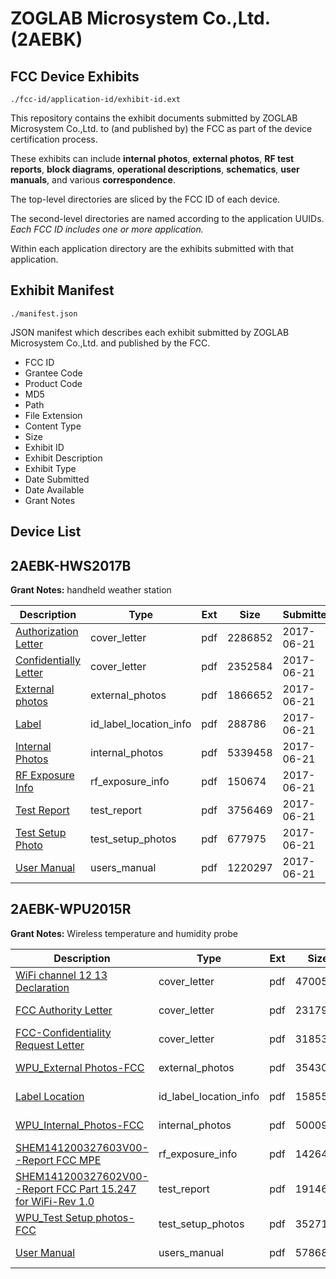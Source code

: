 # ZOGLAB Microsystem Co.,Ltd. (2AEBK)
## FCC Device Exhibits

```
./fcc-id/application-id/exhibit-id.ext
```

This repository contains the exhibit documents submitted by ZOGLAB Microsystem Co.,Ltd. to (and published by) the FCC as part of the device certification process.

These exhibits can include **internal photos**, **external photos**, **RF test reports**, **block diagrams**, **operational descriptions**, **schematics**, **user manuals**, and various **correspondence**.

The top-level directories are sliced by the FCC ID of each device.

The second-level directories are named according to the application UUIDs. *Each FCC ID includes one or more application.*

Within each application directory are the exhibits submitted with that application. 

## Exhibit Manifest

```
./manifest.json
```

JSON manifest which describes each exhibit submitted by ZOGLAB Microsystem Co.,Ltd. and published by the FCC.

- FCC ID
- Grantee Code
- Product Code
- MD5
- Path
- File Extension
- Content Type
- Size
- Exhibit ID
- Exhibit Description
- Exhibit Type
- Date Submitted
- Date Available
- Grant Notes

## Device List
## 2AEBK-HWS2017B
**Grant Notes:** handheld weather station

| Description | Type | Ext | Size | Submitted | Available |
| ----------- | ---- | --- | ---- | --------- | --------- |
| [Authorization Letter](2AEBK-HWS2017B/c60c49960efd1c0abdee8bd38ee6c718/3432977.pdf) | cover_letter | pdf | 2286852 | 2017-06-21 | 2017-06-21 |
| [Confidentially Letter](2AEBK-HWS2017B/c60c49960efd1c0abdee8bd38ee6c718/3432981.pdf) | cover_letter | pdf | 2352584 | 2017-06-21 | 2017-06-21 |
| [External photos](2AEBK-HWS2017B/c60c49960efd1c0abdee8bd38ee6c718/3432985.pdf) | external_photos | pdf | 1866652 | 2017-06-21 | 2017-06-21 |
| [Label](2AEBK-HWS2017B/c60c49960efd1c0abdee8bd38ee6c718/3432987.pdf) | id_label_location_info | pdf | 288786 | 2017-06-21 | 2017-06-21 |
| [Internal Photos](2AEBK-HWS2017B/c60c49960efd1c0abdee8bd38ee6c718/3432986.pdf) | internal_photos | pdf | 5339458 | 2017-06-21 | 2017-06-21 |
| [RF Exposure Info](2AEBK-HWS2017B/c60c49960efd1c0abdee8bd38ee6c718/3432988.pdf) | rf_exposure_info | pdf | 150674 | 2017-06-21 | 2017-06-21 |
| [Test Report](2AEBK-HWS2017B/c60c49960efd1c0abdee8bd38ee6c718/3432991.pdf) | test_report | pdf | 3756469 | 2017-06-21 | 2017-06-21 |
| [Test Setup Photo](2AEBK-HWS2017B/c60c49960efd1c0abdee8bd38ee6c718/3432992.pdf) | test_setup_photos | pdf | 677975 | 2017-06-21 | 2017-06-21 |
| [User Manual](2AEBK-HWS2017B/c60c49960efd1c0abdee8bd38ee6c718/3433007.pdf) | users_manual | pdf | 1220297 | 2017-06-21 | 2017-06-21 |
## 2AEBK-WPU2015R
**Grant Notes:** Wireless temperature and humidity probe

| Description | Type | Ext | Size | Submitted | Available |
| ----------- | ---- | --- | ---- | --------- | --------- |
| [WiFi channel 12 13 Declaration](2AEBK-WPU2015R/6cebfd5e978cef83be71ec52141e7f7d/2586130.pdf) | cover_letter | pdf | 47005 | 2015-04-15 | 2015-04-16 |
| [FCC  Authority Letter](2AEBK-WPU2015R/6cebfd5e978cef83be71ec52141e7f7d/2586131.pdf) | cover_letter | pdf | 23179 | 2015-04-15 | 2015-04-16 |
| [FCC-Confidentiality Request Letter](2AEBK-WPU2015R/6cebfd5e978cef83be71ec52141e7f7d/2586132.pdf) | cover_letter | pdf | 31853 | 2015-04-15 | 2015-04-16 |
| [WPU_External Photos-FCC](2AEBK-WPU2015R/6cebfd5e978cef83be71ec52141e7f7d/2586133.pdf) | external_photos | pdf | 3543019 | 2015-04-15 | 2015-04-16 |
| [Label Location](2AEBK-WPU2015R/6cebfd5e978cef83be71ec52141e7f7d/2586135.pdf) | id_label_location_info | pdf | 158552 | 2015-04-15 | 2015-04-16 |
| [WPU_Internal_Photos-FCC](2AEBK-WPU2015R/6cebfd5e978cef83be71ec52141e7f7d/2586134.pdf) | internal_photos | pdf | 5000993 | 2015-04-15 | 2015-04-16 |
| [SHEM141200327603V00--Report FCC MPE](2AEBK-WPU2015R/6cebfd5e978cef83be71ec52141e7f7d/2586141.pdf) | rf_exposure_info | pdf | 142641 | 2015-04-15 | 2015-04-16 |
| [SHEM141200327602V00--Report FCC Part 15.247 for WiFi-Rev 1.0](2AEBK-WPU2015R/6cebfd5e978cef83be71ec52141e7f7d/2586140.pdf) | test_report | pdf | 1914600 | 2015-04-15 | 2015-04-16 |
| [WPU_Test Setup photos-FCC](2AEBK-WPU2015R/6cebfd5e978cef83be71ec52141e7f7d/2586142.pdf) | test_setup_photos | pdf | 3527173 | 2015-04-15 | 2015-04-16 |
| [User Manual](2AEBK-WPU2015R/6cebfd5e978cef83be71ec52141e7f7d/2586143.pdf) | users_manual | pdf | 578683 | 2015-04-15 | 2015-04-16 |
